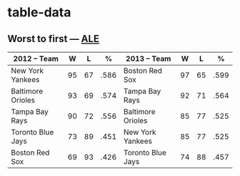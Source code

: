 # table-data

## Worst to first &mdash; [ALE](https://mlb.com/standings)

| 2012 &ndash; Team | W | L | % | 2013 &ndash; Team | W | L | % |
| --- | --- | --- |  --- | --- | --- |  --- |  --- |
| New York Yankees	| 95	| 67	| .586 | Boston Red Sox	| 97	| 65	| .599 |
| Baltimore Orioles	| 93	| 69	| .574 | Tampa Bay Rays	| 92	| 71	| .564 |
| Tampa Bay Rays	| 90	| 72	| .556 | Baltimore Orioles	| 85	| 77	| .525 |
| Toronto Blue Jays	|73	| 89	| .451 | New York Yankees	| 85	| 77	| .525 |
| Boston Red Sox	| 69	| 93	| .426 | Toronto Blue Jays	| 74	| 88	| .457 |
